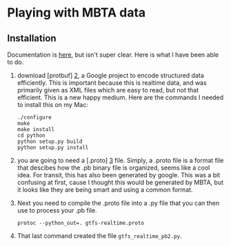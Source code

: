 # Playing with MBTA data

## Installation

Documentation is [here][4], but isn't super clear.  Here is what I have been able to do.

1. download [protbuf] [2], a Google project to encode structured data efficiently.  This is important because this is realtime data, and was primarily given as XML files which are easy to read, but not that efficient.  This is a new happy medium.  Here are the commands I needed to install this on my Mac:
	
	```
	./configure
	make
	make install	
	cd python
	python setup.py build
	python setup.py install
	```

2. you are going to need a [.proto] [3] file. Simply, a .proto file is a format file that descibes how the .pb binary file is organized, seems like a cool idea. For transit, this has also been generated by google. This was a bit confusing at first, cause I thought this would be generated by MBTA, but it looks like they are being smart and using a common format.
3. Next you need to compile the .proto file into a .py file that you can then use to process your .pb file.  

	```
	protoc --python_out=. gtfs-realtime.proto
	```
4. That last command created the file `gtfs_realtime_pb2.py`.




[1]: http://realtime.mbta.com/Portal/Content/Documents/MBTA-realtime_DeveloperDocumentation_v1.0.2_2013-06-25.pdf
[2]: https://code.google.com/p/protobuf/downloads/detail?name=protobuf-2.5.0.tar.gz
[3]: https://developers.google.com/transit/gtfs-realtime/gtfs-realtime-proto
[4]: MBTA-realtime_DeveloperDocumentation_v1.0.4_2013-11-05.pdf